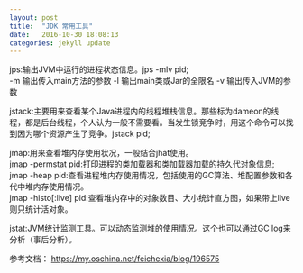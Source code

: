 ```yaml
---
layout: post
title:  "JDK 常用工具"
date:   2016-10-30 18:08:13
categories: jekyll update
---
```

jps:输出JVM中运行的进程状态信息。jps -mlv pid;  
-m 输出传入main方法的参数
-l 输出main类或Jar的全限名
-v 输出传入JVM的参数

jstack:主要用来查看某个Java进程内的线程堆栈信息。那些标为dameon的线程，都是后台线程，个人认为一般不需要看。当发生锁竞争时，用这个命令可以找到因为哪个资源产生了竞争。jstack pid;  

jmap:用来查看堆内存使用状况，一般结合jhat使用。  
jmap -permstat pid:打印进程的类加载器和类加载器加载的持久代对象信息;  
jmap -heap pid:查看进程堆内存使用情况，包括使用的GC算法、堆配置参数和各代中堆内存使用情况。  
jmap -histo[:live] pid:查看堆内存中的对象数目、大小统计直方图，如果带上live则只统计活对象。  

jstat:JVM统计监测工具。可以动态监测堆的使用情况。这个也可以通过GC log来分析（事后分析）。

参考文档：
<https://my.oschina.net/feichexia/blog/196575>


